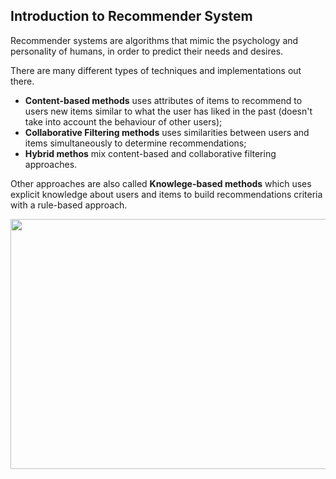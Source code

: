 ## Introduction to Recommender System

Recommender systems are algorithms that mimic the psychology and personality of humans, in order to predict their needs and desires. 

There are many different types of techniques and implementations out there.

- **Content-based methods** uses attributes of items to recommend to users new items similar to what the user has liked in the past (doesn't take into account the behaviour of other users);
- **Collaborative Filtering methods** uses similarities between users and items simultaneously to determine recommendations;
- **Hybrid methos** mix content-based and collaborative filtering approaches.

Other approaches are also called **Knowlege-based methods** which uses explicit knowledge about users and items to build recommendations criteria with a rule-based approach.


<center>  <img src="https://drive.google.com/uc?export=view&id=1Qaizz9YLvqgXg0blWFwN92IQSQPLTSoH" width="950" height="400"> </center> 